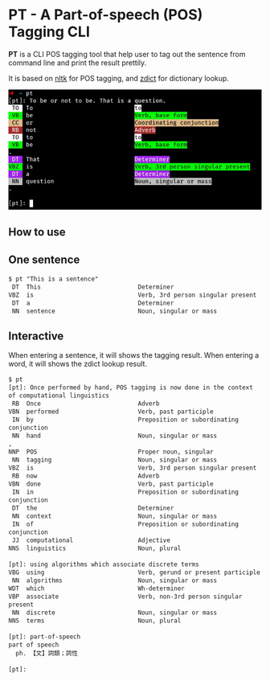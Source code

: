 PT - A Part-of-speech (POS) Tagging CLI
=======================================

**PT** is a CLI POS tagging tool that help user to
tag out the sentence from command line and print the
result prettily.

It is based on [nltk](https://www.nltk.org/) for POS tagging,
and [zdict](https://github.com/zdict/zdict) for dictionary lookup.


![PT command line result](data/pt-cli.jpg)


How to use
----------

## One sentence

```
$ pt "This is a sentence"
 DT  This                           Determiner
VBZ  is                             Verb, 3rd person singular present
 DT  a                              Determiner
 NN  sentence                       Noun, singular or mass
```

## Interactive

When entering a sentence, it will shows the tagging result. When entering a word,
it will shows the zdict lookup result.

```
$ pt
[pt]: Once performed by hand, POS tagging is now done in the context of computational linguistics
 RB  Once                           Adverb
VBN  performed                      Verb, past participle
 IN  by                             Preposition or subordinating conjunction
 NN  hand                           Noun, singular or mass
,
NNP  POS                            Proper noun, singular
 NN  tagging                        Noun, singular or mass
VBZ  is                             Verb, 3rd person singular present
 RB  now                            Adverb
VBN  done                           Verb, past participle
 IN  in                             Preposition or subordinating conjunction
 DT  the                            Determiner
 NN  context                        Noun, singular or mass
 IN  of                             Preposition or subordinating conjunction
 JJ  computational                  Adjective
NNS  linguistics                    Noun, plural

[pt]: using algorithms which associate discrete terms
VBG  using                          Verb, gerund or present participle
 NN  algorithms                     Noun, singular or mass
WDT  which                          Wh-determiner
VBP  associate                      Verb, non-3rd person singular present
 NN  discrete                       Noun, singular or mass
NNS  terms                          Noun, plural

[pt]: part-of-speech
part of speech
  ph. 【文】詞類；詞性

[pt]:
```
